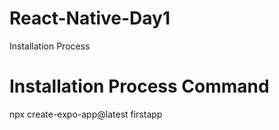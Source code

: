 # React-Native-Day1
Installation Process
# Installation Process Command
npx create-expo-app@latest firstapp